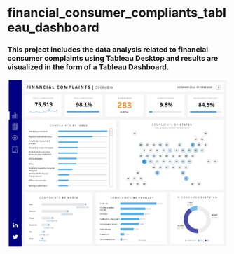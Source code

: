 # financial_consumer_compliants_tableau_dashboard

<h3>This project includes the data analysis related to financial consumer complaints using Tableau Desktop and results are visualized in the form of a Tableau Dashboard.</h3>


![](dashboard/Financial_Consumer_Complaints_Dashboard.png)
